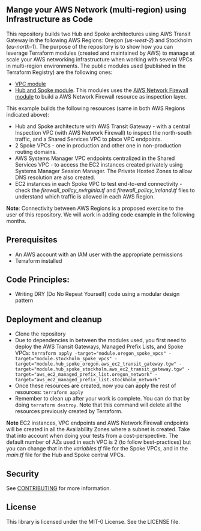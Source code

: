 ## Mange your AWS Network (multi-region) using Infrastructure as Code

This repository builds two Hub and Spoke architectures using AWS Transit Gateway in the following AWS Regions: Oregon (*us-west-2*) and Stockholm (*eu-north-1*). The purpose of the repository is to show how you can leverage Terraform modules (created and maintained by AWS) to manage at scale your AWS networking infrastructure when working with several VPCs in multi-region environments. The public modules used (published in the Terraform Registry) are the following ones:

* [VPC module](https://registry.terraform.io/modules/aws-ia/vpc/aws/latest)
* [Hub and Spoke module](https://registry.terraform.io/modules/aws-ia/network-hubandspoke/aws/latest). This modules uses the [AWS Network Firewall module](https://registry.terraform.io/modules/aws-ia/networkfirewall/aws/latest) to build a AWS Network Firewall resource as inspection layer.

This example builds the following resources (same in both AWS Regions indicated above):

* Hub and Spoke architecture with AWS Transit Gateway - with a central Inspection VPC (with AWS Network Firewall) to inspect the north-south traffic, and a Shared Services VPC to place VPC endpoints.
* 2 Spoke VPCs - one in production and other one in non-production routing domains.
* AWS Systems Manager VPC endpoints centralized in the Shared Services VPC - to access the EC2 instances created privately using Systems Manager Session Manager. The Private Hosted Zones to allow DNS resolution are also created.
* EC2 instances in each Spoke VPC to test end-to-end connectivity - check the *firewall_policy_nvirginia.tf* and *firewall_policy_ireland.tf* files to understand which traffic is allowed in each AWS Region.

**Note**: Connectivity between AWS Regions is a proposed exercise to the user of this repository. We will work in adding code example in the following months. 

## Prerequisites
* An AWS account with an IAM user with the appropriate permissions
* Terraform installed

## Code Principles:
* Writing DRY (Do No Repeat Yourself) code using a modular design pattern

## Deployment and cleanup
* Clone the repository
* Due to dependencies in between the modules used, you first need to deploy the AWS Transit Gateways, Managed Prefix Lists, and Spoke VPCs: `terraform apply -target="module.oregon_spoke_vpcs" -target="module.stockholm_spoke_vpcs" -target="module.hub_spoke_oregon.aws_ec2_transit_gateway.tgw" -target="module.hub_spoke_stockholm.aws_ec2_transit_gateway.tgw" -target="aws_ec2_managed_prefix_list.oregon_network" -target="aws_ec2_managed_prefix_list.stockholm_network"`
* Once these resources are created, now you can apply the rest of resources: `terraform apply`
* Remember to clean up after your work is complete. You can do that by doing `terraform destroy`. Note that this command will delete all the resources previously created by Terraform.

**Note** EC2 instances, VPC endpoints and AWS Network Firewall endpoints will be created in all the Availability Zones where a subnet is created. Take that into account when doing your tests from a cost-perspective. The default number of AZs used in each VPC is 2 (to follow best-practices) but you can change that in the *variables.tf* file for the Spoke VPCs, and in the *main.tf* file for the Hub and Spoke central VPCs.

## Security

See [CONTRIBUTING](CONTRIBUTING.md#security-issue-notifications) for more information.

## License

This library is licensed under the MIT-0 License. See the LICENSE file.